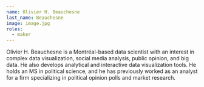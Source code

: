 ```yaml
---
name: Olivier H. Beauchesne
last_name: Beauchesne
image: image.jpg
roles:
  - maker
---
```

Olivier H. Beauchesne is a Montréal-based data scientist with an interest in complex data visualization, social media analysis, public opinion, and big data. He also develops analytical and interactive data visualization tools. He holds an MS in political science, and he has previously worked as an analyst for a firm specializing in political opinion polls and market research.
